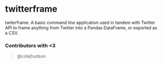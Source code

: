 # twitterframe
twiterframe. A basic command line application used in tandem with Twitter API to frame anything from Twitter into a Pandas DataFrame, or exported as a CSV.

### Contributors with <3
> @colejhudson
